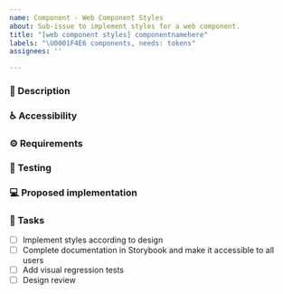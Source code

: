```yaml
---
name: Component - Web Component Styles
about: Sub-issue to implement styles for a web component.
title: "[web component styles] componentnamehere"
labels: "\U0001F4E6 components, needs: tokens"
assignees: ''

---
```


### 📝 Description
<!-- Detailed description of the component and a link to the design  -->

### ♿ Accessibility
<!-- List accessibility considerations related to styles, such as color contrast, focus indicators, and HCM -->

### ⚙️ Requirements
<!-- List style-related requirements beyond Figma such as animations -->

### 🧪 Testing
<!-- Describe visual regression test cases and scenarios to cover -->

### 💻 Proposed implementation
<!-- For complex styles, add guidance on CSS/Sass techniques that could help with implementation -->

### 📃 Tasks
<!-- Add any required tasks not listed, remove any unnecessary tasks -->
- [ ] Implement styles according to design
- [ ] Complete documentation in Storybook and make it accessible to all users
- [ ] Add visual regression tests
- [ ] Design review
